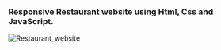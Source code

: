 ### Responsive Restaurant website using Html, Css and JavaScript.

![Restaurant_website](https://bit.ly/3km5x31)




